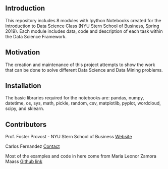 ## Introduction

This repository includes 8 modules with Ipython Notebooks created for the Introduction to Data Science Class (NYU Stern School of Business, Spring 2019). Each module includes data, code and description of each task within the Data Science Framework.


## Motivation

The creation and maintenance of this project attempts to show the work that can be done to solve different Data Science and Data Mining problems. 


## Installation

The basic libraries required for the notebooks are: pandas, numpy, datetime, os, sys, math, pickle, random, csv, matplotlib, pyplot, wordcloud, scipy, and sklearn.


## Contributors

Prof. Foster Provost - NYU Stern School of Business [Website](http://people.stern.nyu.edu/fprovost/)

Carlos Fernandez [Contact](https://www.linkedin.com/in/ferlocar/)

Most of the examples and code in here come from Maria Leonor Zamora Maass [Github link](https://github.com/mariazm/Spring2017_ProfFosterProvost)
